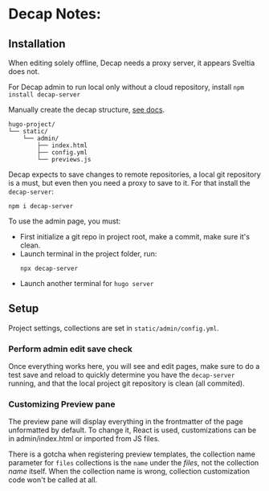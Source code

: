 
# Decap Notes:

## Installation

When editing solely offline, Decap needs a proxy server, it appears Sveltia does not.

For Decap admin to run local only without a cloud repository, install `npm install decap-server`

Manually create the decap structure, [see docs](https://decapcms.org/docs/install-decap-cms/).

```
hugo-project/
└── static/
    └── admin/
        ├── index.html
        ├── config.yml
        └── previews.js		
```

Decap expects to save changes to remote repositories, a local git repository is a must, but even then you need a proxy to save to it. For that install the `decap-server`:

```
npm i decap-server
```

To use the admin page, you must:

- First initialize a git repo in project root, make a commit, make sure it's clean.
- Launch terminal in the project folder, run:
  ```
  npx decap-server
  ```
- Launch another terminal for `hugo server`

## Setup

Project settings, collections are set in `static/admin/config.yml`.

### Perform admin edit save check

Once everything works here, you will see and edit pages, make sure to do a test save and reload to quickly determine you have the `decap-server` running, and that the local project git repository is clean (all commited).

### Customizing Preview pane

The preview pane will display everything in the frontmatter of the page unformatted by default. To change it, React is used, customizations can be in admin/index.html or imported from JS files.

There is a gotcha when registering preview templates, the collection name parameter for `files` collections is the `name` under the *files*, not the collection *name* itself. When the collection name is wrong, collection customization code won't be called at all.



